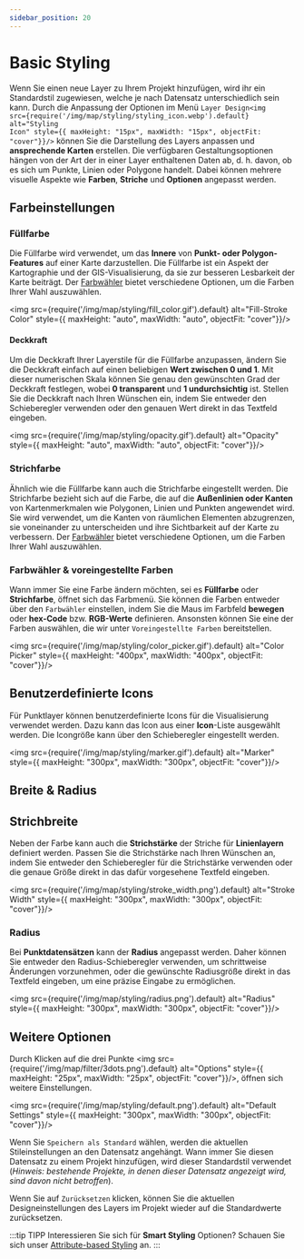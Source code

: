 ```yaml
---
sidebar_position: 20
---
```


# Basic Styling

Wenn Sie einen neue Layer zu Ihrem Projekt hinzufügen, wird ihr ein Standardstil zugewiesen, welche je nach Datensatz unterschiedlich sein kann. Durch die Anpassung der Optionen im Menü <code>Layer Design<img src={require('/img/map/styling/styling_icon.webp').default} alt="Styling Icon" style={{ maxHeight: "15px", maxWidth: "15px", objectFit: "cover"}}/></code> können Sie die Darstellung des Layers anpassen und **ansprechende Karten** erstellen. Die verfügbaren Gestaltungsoptionen hängen von der Art der in einer Layer enthaltenen Daten ab, d. h. davon, ob es sich um Punkte, Linien oder Polygone handelt. Dabei können mehrere visuelle Aspekte wie **Farben**, **Striche** und **Optionen** angepasst werden.

## Farbeinstellungen

### Füllfarbe

Die Füllfarbe wird verwendet, um das **Innere** von **Punkt- oder Polygon-Features** auf einer Karte darzustellen. Die Füllfarbe ist ein Aspekt der Kartographie und der GIS-Visualisierung, da sie zur besseren Lesbarkeit der Karte beiträgt. Der [Farbwähler](#color-picker--preset-colors) bietet verschiedene Optionen, um die Farben Ihrer Wahl auszuwählen.

<div style={{ display: 'flex', flexDirection: 'column', alignItems: 'center'}}>

  <img src={require('/img/map/styling/fill_color.gif').default} alt="Fill-Stroke Color" style={{ maxHeight: "auto", maxWidth: "auto", objectFit: "cover"}}/>

</div> 

#### Deckkraft

Um die Deckkraft Ihrer Layerstile für die Füllfarbe anzupassen, ändern Sie die Deckkraft einfach auf einen beliebigen **Wert zwischen 0 und 1**. Mit dieser numerischen Skala können Sie genau den gewünschten Grad der Deckkraft festlegen, wobei **0 transparent** und **1 undurchsichtig** ist. Stellen Sie die Deckkraft nach Ihren Wünschen ein, indem Sie entweder den Schieberegler verwenden oder den genauen Wert direkt in das Textfeld eingeben.

<div style={{ display: 'flex', flexDirection: 'column', alignItems: 'center'}}>

  <img src={require('/img/map/styling/opacity.gif').default} alt="Opacity" style={{ maxHeight: "auto", maxWidth: "auto", objectFit: "cover"}}/>

</div> 


### Strichfarbe

Ähnlich wie die Füllfarbe kann auch die Strichfarbe eingestellt werden. Die Strichfarbe bezieht sich auf die Farbe, die auf die **Außenlinien oder Kanten** von Kartenmerkmalen wie Polygonen, Linien und Punkten angewendet wird. Sie wird verwendet, um die Kanten von räumlichen Elementen abzugrenzen, sie voneinander zu unterscheiden und ihre Sichtbarkeit auf der Karte zu verbessern. Der [Farbwähler](#color-picker--preset-colors) bietet verschiedene Optionen, um die Farben Ihrer Wahl auszuwählen.


### Farbwähler & voreingestellte Farben

Wann immer Sie eine Farbe ändern möchten, sei es **Füllfarbe** oder **Strichfarbe**, öffnet sich das Farbmenü. Sie können die Farben entweder über den <code>Farbwähler</code> einstellen, indem Sie die Maus im Farbfeld **bewegen** oder **hex-Code** bzw. **RGB-Werte** definieren. Ansonsten können Sie eine der Farben auswählen, die wir unter <code>Voreingestellte Farben</code> bereitstellen.

<div style={{ display: 'flex', flexDirection: 'column', alignItems: 'center'}}>

  <img src={require('/img/map/styling/color_picker.gif').default} alt="Color Picker" style={{ maxHeight: "400px", maxWidth: "400px", objectFit: "cover"}}/>

</div> 


## Benutzerdefinierte Icons

Für Punktlayer können benutzerdefinierte Icons für die Visualisierung verwendet werden. Dazu kann das Icon aus einer **Icon**-Liste ausgewählt werden. Die Icongröße kann über den Schieberegler eingestellt werden.

<div style={{ display: 'flex', flexDirection: 'column', alignItems: 'center'}}>

  <img src={require('/img/map/styling/marker.gif').default} alt="Marker" style={{ maxHeight: "300px", maxWidth: "300px", objectFit: "cover"}}/>

</div> 

## Breite & Radius

## Strichbreite

Neben der Farbe kann auch die **Strichstärke** der Striche für **Linienlayern** definiert werden. Passen Sie die Strichstärke nach Ihren Wünschen an, indem Sie entweder den Schieberegler für die Strichstärke verwenden oder die genaue Größe direkt in das dafür vorgesehene Textfeld eingeben.

<div style={{ display: 'flex', flexDirection: 'column', alignItems: 'center'}}>

  <img src={require('/img/map/styling/stroke_width.png').default} alt="Stroke Width" style={{ maxHeight: "300px", maxWidth: "300px", objectFit: "cover"}}/>

</div> 


### Radius

Bei **Punktdatensätzen** kann der **Radius** angepasst werden. Daher können Sie entweder den Radius-Schieberegler verwenden, um schrittweise Änderungen vorzunehmen, oder die gewünschte Radiusgröße direkt in das Textfeld eingeben, um eine präzise Eingabe zu ermöglichen.

<div style={{ display: 'flex', flexDirection: 'column', alignItems: 'center'}}>

  <img src={require('/img/map/styling/radius.png').default} alt="Radius" style={{ maxHeight: "300px", maxWidth: "300px", objectFit: "cover"}}/>

</div> 


## Weitere Optionen

Durch Klicken auf die drei Punkte <img src={require('/img/map/filter/3dots.png').default} alt="Options" style={{ maxHeight: "25px", maxWidth: "25px", objectFit: "cover"}}/>,  öffnen sich weitere Einstellungen. 

<div style={{ display: 'flex', flexDirection: 'column', alignItems: 'center'}}>

  <img src={require('/img/map/styling/default.png').default} alt="Default Settings" style={{ maxHeight: "300px", maxWidth: "300px", objectFit: "cover"}}/>

</div> 

Wenn Sie <code>Speichern als Standard</code> wählen, werden die aktuellen Stileinstellungen an den Datensatz angehängt. Wann immer Sie diesen Datensatz zu einem Projekt hinzufügen, wird dieser Standardstil verwendet (*Hinweis: bestehende Projekte, in denen dieser Datensatz angezeigt wird, sind davon nicht betroffen*). 

Wenn Sie auf <code>Zurücksetzen</code> klicken, können Sie die aktuellen Designeinstellungen des Layers im Projekt wieder auf die Standardwerte zurücksetzen. 


:::tip TIPP
Interessieren Sie sich für **Smart Styling** Optionen? Schauen Sie sich unser  [Attribute-based Styling](../layer_style/attribute_based_styling) an.
:::